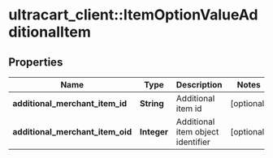 # ultracart_client::ItemOptionValueAdditionalItem

## Properties
Name | Type | Description | Notes
------------ | ------------- | ------------- | -------------
**additional_merchant_item_id** | **String** | Additional item id | [optional] 
**additional_merchant_item_oid** | **Integer** | Additional item object identifier | [optional] 


